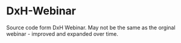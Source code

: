 DxH-Webinar
===========

Source code form DxH Webinar.  May not  be the same as the orginal webinar - improved and expanded over time.